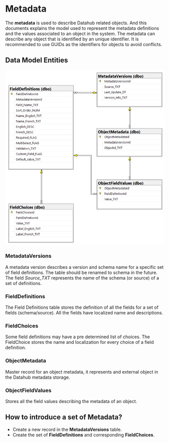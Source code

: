 # Metadata

The **metadata** is used to describe Datahub related objects. And this documents explains the model used to represent the metadata definitions and the values associated to an object in the system. The metadata can describe any object that is identified by an unique identifier. It is recommended to use GUIDs as the identifiers for objects to avoid conflicts.

## Data Model Entities

![](https://github.com/NRCan/datahub-portal/blob/develop/Datahub.Metadata/Metadata_definition.png)

### MetadataVersions

A metadata version describes a version and schema name for a specific set of field definitions. The table should be renamed to schema in the future. The field _Source_TXT_ represents the name of the schema (or source) of a set of definitions.

### FieldDefinitions

The Field Definitions table stores the definition of all the fields for a set of fields (schema/source). All the fields have localized name and descriptions.

### FieldChoices

Some field definitions may have a pre determined list of choices. The FieldChoice stores the name and localization for every choice of a field definition.

### ObjectMetadata

Master record for an object metadata, it represents and external object in the Datahub metadata storage.

### ObjectFieldValues

Stores all the field values describing the metadata of an object.

## How to introduce a set of Metadata?

* Create a new record in the **MetadataVersions** table.
* Create the set of **FieldDefinitions** and corresponding **FieldChoices**.
